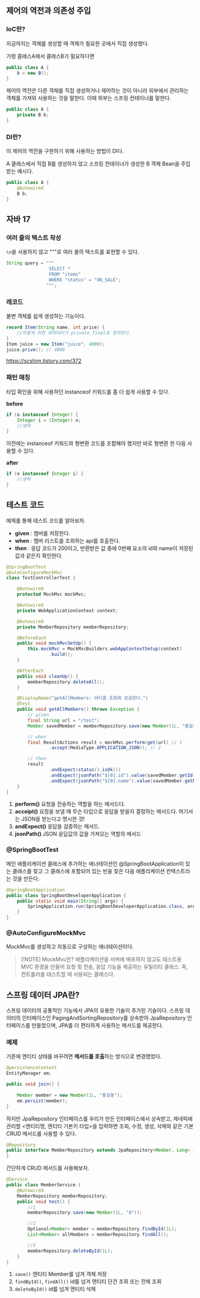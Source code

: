 
## 제어의 역전과 의존성 주입
### IoC란?
지금까지는 객체를 생성할 때 객체가 필요한 곳에서 직접 생성했다.

가령 클래스A에서 클래스B가 필요하다면
```java
public class A {
	b = new B();
}
```

제어의 역전은 다른 객체를 직접 생성하거나 제어하는 것이 아니라 외부에서 관리하는 객체를 가져와 사용하는 것을 말한다.
이때 외부는 스프링 컨테이너를 말한다. 
```java
public class A {
	private B b;
}
```

### DI란?
이 제어의 역전을 구현하기 위해 사용하는 방법이 DI다.

A 클래스에서 직접 B를 생성하지 않고 스프링 컨테이너가 생성한 B 객체 Bean을 주입받는 예시다.
```java
public class A {
	@Autowired
	B b;
}
```

## 자바 17
### 여러 줄의 텍스트 작성
`\n`을 사용하지 않고 """로 여러 줄의 텍스트를 표현할 수 있다.

```java
String query = """
				SELECT * 
				FROM "items"
				WHERE "status" = "ON_SALE";
			   """;
```

### 레코드
불변 객체를 쉽게 생성하는 기능이다.

```java
record Item(String name, int price) {
	//이렇게 하면 파라미터가 private final로 정의된다.
}
Item juice = new Item("juice", 4000);
juice.prive(); // 4000
```

https://scshim.tistory.com/372

### 패턴 매칭
타입 확인을 위해 사용하던 instanceof 키워드를 좀 더 쉽게 사용할 수 있다.

**before**
```java
if (o instanceof Integer) {
	Integer i = (Integer) o;
	//생략
}
```
이전에는 instanceof 키워드와 형변환 코드를 조합해야 했지만 바로 형변환 한 다음 사용할 수 있다.

**after**
```java
if (o instanceof Integer i) {
	//생략
}
```
## 테스트 코드
예제를 통해 테스트 코드를 알아보자.

- **given** : 멤버를 저장한다.
- **when** : 멤버 리스트를 조회하는 api를 호출한다.
- **then** : 응답 코드가 200이고, 반환받은 값 중에 0번째 요소의 id와 name이 저장된 값과 같은지 확인한다.
```java
@SpringBootTest
@AutoConfigureMockMvc
class TestControllerTest {

    @Autowired
    protected MockMvc mockMvc;

    @Autowired
    private WebApplicationContext context;

    @Autowired
    private MemberRepository memberRepository;

    @BeforeEach
    public void mockMvcSetUp() {
        this.mockMvc = MockMvcBuilders.webAppContextSetup(context)
                .build();
    }

    @AfterEach
    public void cleanUp() {
        memberRepository.deleteAll();
    }

    @DisplayName("getAllMembers: 아티클 조회에 성공한다.")
    @Test
    public void getAllMembers() throws Exception {
        // given
        final String url = "/test";
        Member savedMember = memberRepository.save(new Member(1L, "홍길동"));

        // when
        final ResultActions result = mockMvc.perform(get(url) // 1
                .accept(MediaType.APPLICATION_JSON)); // 2

        // then
        result
                .andExpect(status().isOk())
                .andExpect(jsonPath("$[0].id").value(savedMember.getId()))
                .andExpect(jsonPath("$[0].name").value(savedMember.getName()));
    }
}
```
1. **perform()**
	요청을 전송하는 역할을 하는 메서드다.
2. **acceipt()**
	요청을 보낼 때 무슨 타입으로 응답을 받을지 결정하는 메서드다. 여기서는 JSON을 받는다고 명시한 것!
3. **andExpect()**
	응답을 검증하는 메서드.
4. **jsonPath()**
	JSON 응답값의 값을 가져오는 역할의 메서드

### @SpringBootTest
메인 애플리케이션 클래스에 추가하는 애너테이션인 @SpringBootApplication이 있는 클래스를 찾고 그 클래스에 포함되어 있는 빈을 찾은 다음 애플리케이션 컨텍스트라는 것을 만든다.

```java
@SpringBootApplication
public class SpringBootDeveloperApplication {
    public static void main(String[] args) {
        SpringApplication.run(SpringBootDeveloperApplication.class, args);
    }
}
```

### @AutoConfigureMockMvc
MockMvc를 생성하고 자동으로 구성하는 애너테이션이다.

> [!NOTE] MockMvc란?
> 애플리케이션을 서버에 배포하지 않고도 테스트용 MVC 환경을 만들어 요청 및 전송, 응답 기능을 제공하는 유틸리티 클래스.
> 즉, 컨트롤러를 테스트할 때 사용되는 클래스다.

## 스프링 데이터 JPA란?
스프링 데이터의 공통적인 기능에서 JPA의 유용한 기술이 추가된 기술이다.
스프링 데이터의 인터페이스인 PagingAndSortingRepository를 상속받아 JpaRepository 인터페이스를 만들었으며, JPA를 더 편리하게 사용하는 메서드를 제공한다.

### 예제

기존에 엔티티 상태를 바꾸려면 **메서드를 호출**하는 방식으로 변경했었다.
```java
@persistenceContext
EntityManager em;

public void join() {
	
	Member member = new Member(1L, "홍길동");
	em.persist(member);
}
```

하지만 JpaRepository 인터페이스를 우리가 만든 인터페이스에서 상속받고, 
제네릭에 관리할 <엔티티명, 엔티티 기본키 타입>을 입력하면 조회, 수정, 생성, 삭제와 같은 기본 CRUD 메서드를 사용할 수 있다.

```java
@Repository
public interface MemberRepository extends JpaRepository<Member, Long> {
}
```

간단하게 CRUD 메서드를 사용해보자.
```java
@Service
public class MemberService {
    @Autowired
    MemberRepository memberRepository;
    public void test() {
	    //1
        memberRepository.save(new Member(1L, "A"));

		//2
        Optional<Member> member = memberRepository.findById(1L);
        List<Member> allMembers = memberRepository.findAll();

		//3
        memberRepository.deleteById(1L);
    }
}
```

1. `save()`
	엔티티 Member를 넘겨 객체 저장
2. `findById()`, `findAll()`
	id를 넘겨 엔티티 단건 조회 또는 전체 조회
3.  `deleteById()`
	id를 넘겨 엔티티 삭제